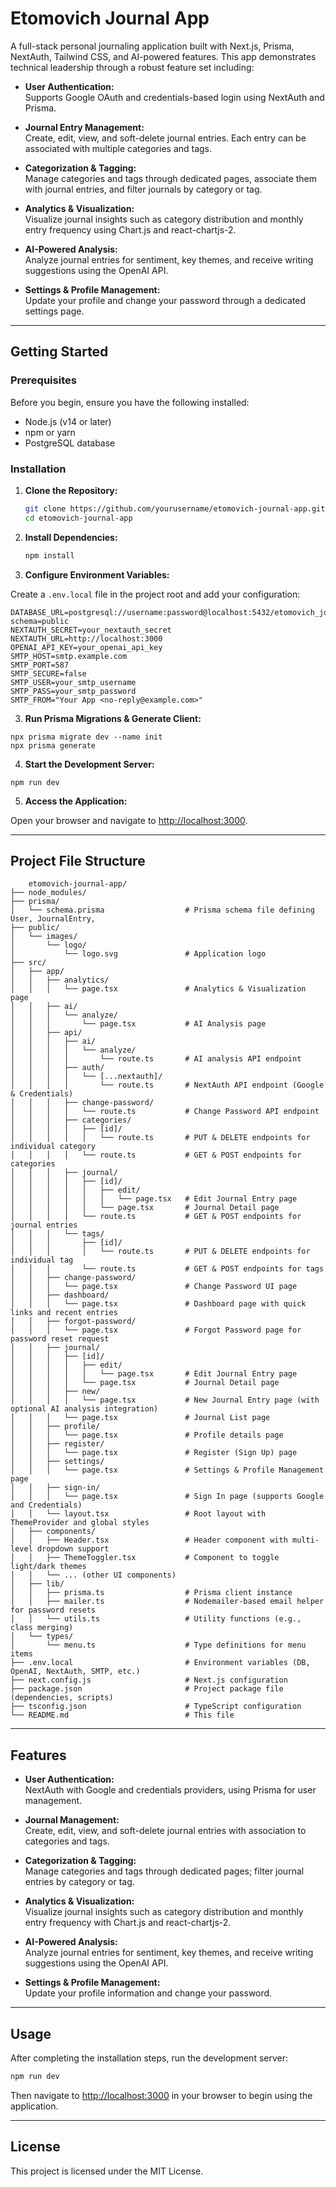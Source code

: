 # Etomovich Journal App

A full-stack personal journaling application built with Next.js, Prisma, NextAuth, Tailwind CSS, and AI-powered features. This app demonstrates technical leadership through a robust feature set including:

- **User Authentication:**  
  Supports Google OAuth and credentials-based login using NextAuth and Prisma.

- **Journal Entry Management:**  
  Create, edit, view, and soft-delete journal entries. Each entry can be associated with multiple categories and tags.

- **Categorization & Tagging:**  
  Manage categories and tags through dedicated pages, associate them with journal entries, and filter journals by category or tag.

- **Analytics & Visualization:**  
  Visualize journal insights such as category distribution and monthly entry frequency using Chart.js and react-chartjs-2.

- **AI-Powered Analysis:**  
  Analyze journal entries for sentiment, key themes, and receive writing suggestions using the OpenAI API.

- **Settings & Profile Management:**  
  Update your profile and change your password through a dedicated settings page.

---

## Getting Started

### Prerequisites

Before you begin, ensure you have the following installed:
- Node.js (v14 or later)
- npm or yarn
- PostgreSQL database

### Installation

1. **Clone the Repository:**

   ```bash
   git clone https://github.com/yourusername/etomovich-journal-app.git
   cd etomovich-journal-app
   ```

2. **Install Dependencies:**

   ```bash
   npm install
   ```

3. **Configure Environment Variables:**

Create a `.env.local` file in the project root and add your configuration:

```env
DATABASE_URL=postgresql://username:password@localhost:5432/etomovich_journal?schema=public
NEXTAUTH_SECRET=your_nextauth_secret
NEXTAUTH_URL=http://localhost:3000
OPENAI_API_KEY=your_openai_api_key
SMTP_HOST=smtp.example.com
SMTP_PORT=587
SMTP_SECURE=false
SMTP_USER=your_smtp_username
SMTP_PASS=your_smtp_password
SMTP_FROM="Your App <no-reply@example.com>"
```

3. **Run Prisma Migrations & Generate Client:**

```
npx prisma migrate dev --name init
npx prisma generate
```

4. **Start the Development Server:**
```
npm run dev
```

5. **Access the Application:**

Open your browser and navigate to [http://localhost:3000](http://localhost:3000).

---

## Project File Structure

```
    etomovich-journal-app/
├── node_modules/
├── prisma/
│   └── schema.prisma                  # Prisma schema file defining User, JournalEntry, 
├── public/
│   └── images/
│       └── logo/
│           └── logo.svg               # Application logo
├── src/
│   ├── app/
│   │   ├── analytics/
│   │   │   └── page.tsx               # Analytics & Visualization page
│   │   ├── ai/
│   │   │   └── analyze/
│   │   │       └── page.tsx           # AI Analysis page
│   │   ├── api/
│   │   │   ├── ai/
│   │   │   │   └── analyze/
│   │   │   │       └── route.ts       # AI analysis API endpoint
│   │   │   ├── auth/
│   │   │   │   └── [...nextauth]/
│   │   │   │       └── route.ts       # NextAuth API endpoint (Google & Credentials)
│   │   │   ├── change-password/
│   │   │   │   └── route.ts           # Change Password API endpoint
│   │   │   ├── categories/
│   │   │   │   ├── [id]/
│   │   │   │   │   └── route.ts       # PUT & DELETE endpoints for individual category
│   │   │   │   └── route.ts           # GET & POST endpoints for categories
│   │   │   ├── journal/
│   │   │   │   ├── [id]/
│   │   │   │   │   ├── edit/
│   │   │   │   │   │   └── page.tsx   # Edit Journal Entry page
│   │   │   │   │   └── page.tsx       # Journal Detail page
│   │   │   │   └── route.ts           # GET & POST endpoints for journal entries
│   │   │   └── tags/
│   │   │       ├── [id]/
│   │   │       │   └── route.ts       # PUT & DELETE endpoints for individual tag
│   │   │       └── route.ts           # GET & POST endpoints for tags
│   │   ├── change-password/
│   │   │   └── page.tsx               # Change Password UI page
│   │   ├── dashboard/
│   │   │   └── page.tsx               # Dashboard page with quick links and recent entries
│   │   ├── forgot-password/
│   │   │   └── page.tsx               # Forgot Password page for password reset request
│   │   ├── journal/
│   │   │   ├── [id]/
│   │   │   │   ├── edit/
│   │   │   │   │   └── page.tsx       # Edit Journal Entry page
│   │   │   │   └── page.tsx           # Journal Detail page
│   │   │   ├── new/
│   │   │   │   └── page.tsx           # New Journal Entry page (with optional AI analysis integration)
│   │   │   └── page.tsx               # Journal List page
│   │   ├── profile/
│   │   │   └── page.tsx               # Profile details page
│   │   ├── register/
│   │   │   └── page.tsx               # Register (Sign Up) page
│   │   ├── settings/
│   │   │   └── page.tsx               # Settings & Profile Management page
│   │   ├── sign-in/
│   │   │   └── page.tsx               # Sign In page (supports Google and Credentials)
│   │   └── layout.tsx                 # Root layout with ThemeProvider and global styles
│   ├── components/
│   │   ├── Header.tsx                 # Header component with multi-level dropdown support
│   │   ├── ThemeToggler.tsx           # Component to toggle light/dark themes
│   │   └── ... (other UI components)
│   ├── lib/
│   │   ├── prisma.ts                  # Prisma client instance
│   │   ├── mailer.ts                  # Nodemailer-based email helper for password resets
│   │   └── utils.ts                   # Utility functions (e.g., class merging)
│   └── types/
│       └── menu.ts                    # Type definitions for menu items
├── .env.local                         # Environment variables (DB, OpenAI, NextAuth, SMTP, etc.)
├── next.config.js                     # Next.js configuration
├── package.json                       # Project package file (dependencies, scripts)
├── tsconfig.json                      # TypeScript configuration
└── README.md                          # This file

```

---

## Features

- **User Authentication:**  
  NextAuth with Google and credentials providers, using Prisma for user management.

- **Journal Management:**  
  Create, edit, view, and soft-delete journal entries with association to categories and tags.

- **Categorization & Tagging:**  
  Manage categories and tags through dedicated pages; filter journal entries by category or tag.

- **Analytics & Visualization:**  
  Visualize journal insights such as category distribution and monthly entry frequency with Chart.js and react-chartjs-2.

- **AI-Powered Analysis:**  
  Analyze journal entries for sentiment, key themes, and receive writing suggestions using the OpenAI API.

- **Settings & Profile Management:**  
  Update your profile information and change your password.

---

## Usage

After completing the installation steps, run the development server:

```bash
npm run dev
```

Then navigate to [http://localhost:3000](http://localhost:3000) in your browser to begin using the application.

---

## License

This project is licensed under the MIT License.
